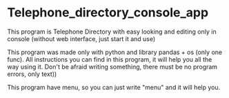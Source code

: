 # Telephone_directory_console_app
This program is Telephone Directory with easy looking and editing only in console (without web interface, just start it and use)

This program was made only with python and library pandas + os (only one func).
All instructions you can find in this program, it will help you all the way using it.
Don't be afraid writing something, there must be no program errors, only text))

This program have menu, so you can just write "menu" and it will help you.
